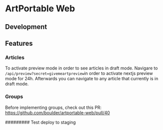 # ArtPortable Web

## Development

## Features

### Articles

To activate preview mode in order to see articles in draft mode.
Navigare to `/api/preview?secret=givemeartpreview`in order to activate nextjs preview mode for 24h.
Afterwards you can navigate to any article that currently is in draft mode.

### Groups

Before implementing groups, check out this PR:
https://github.com/boulder/artportable-web/pull/40

#########
Test deploy to staging
